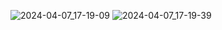 ![2024-04-07_17-19-09](https://github.com/AnastasiiaFedchenko/MDPL/assets/61208152/72beed36-f7dd-4190-a76f-bfae304ebede)
![2024-04-07_17-19-39](https://github.com/AnastasiiaFedchenko/MDPL/assets/61208152/f5c7303f-77d3-4386-9790-1c63d015e755)
